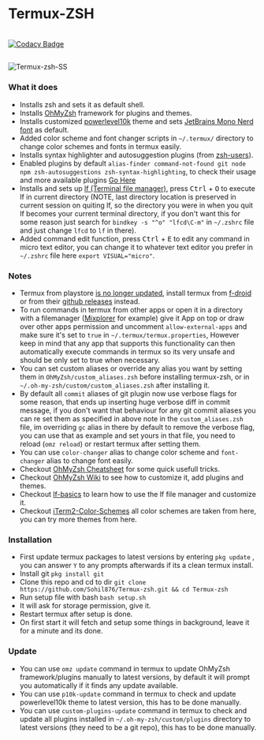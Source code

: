 # Termux-ZSH

\
[![Codacy Badge](https://app.codacy.com/project/badge/Grade/598b9e66297c4323a25dada99d377a11)](https://app.codacy.com/gh/Sohil876/Termux-zsh/dashboard?utm_source=gh&utm_medium=referral&utm_content=&utm_campaign=Badge_grade)

##

![Termux-zsh-SS](Termux-zsh-SS.png)

### What it does

-   Installs zsh and sets it as default shell.
-   Installs [OhMyZsh](https://github.com/ohmyzsh/ohmyzsh) framework for plugins and themes.
-   Installs customized [powerlevel10k](https://github.com/romkatv/powerlevel10k) theme and sets [JetBrains Mono Nerd font](https://github.com/ryanoasis/nerd-fonts/tree/master/patched-fonts/JetBrainsMono) as default.
-   Added color scheme and font changer scripts in `~/.termux/` directory to change color schemes and fonts in termux easily.
-   Installs syntax highlighter and autosuggestion plugins (from [zsh-users](https://github.com/zsh-users)).
-   Enabled plugins by default `alias-finder command-not-found git node npm zsh-autosuggestions zsh-syntax-highlighting`, to check their usage and more available plugins [Go Here](https://github.com/ohmyzsh/ohmyzsh/wiki/Plugins)
-   Installs and sets up [lf (Terminal file manager)](https://github.com/gokcehan/lf), press <kbd>Ctrl</kbd> + <kbd>O</kbd> to execute lf in current directory (NOTE, last directory location is preserved in current session on quiting lf, so the directory you were in when you quit lf becomes your current terminal directory, if you don't want this for some reason just search for `bindkey -s "^o" "lfcd\C-m"` in `~/.zshrc` file and just change `lfcd` to `lf` in there).
-   Added command edit function, press <kbd>Ctrl</kbd> + <kbd>E</kbd> to edit any command in micro text editor, you can change it to whatever text editor you prefer in `~/.zshrc` file here `export VISUAL="micro"`.

### Notes

-   Termux from playstore [is no longer updated](https://wiki.termux.com/wiki/Termux_Google_Play), install termux from [f-droid](https://f-droid.org/en/packages/com.termux) or from their [github releases](https://github.com/termux/termux-app/releases) instead.
-   To run commands in termux from other apps or open it in a directory with a filemanager ([Mixplorer](https://forum.xda-developers.com/t/app-2-2-mixplorer-v6-x-released-fully-featured-file-manager.1523691/) for example) give it App on top or draw over other apps permission and uncomment `allow-external-apps` and make sure it's set to `true` in `~/.termux/termux.properties`, However keep in mind that any app that supports this functionality can then automatically execute commands in termux so its very unsafe and should be only set to true when necessary.
-   You can set custom aliases or override any alias you want by setting them in `OhMyZsh/custom_aliases.zsh` before installing termux-zsh, or in `~/.oh-my-zsh/custom/custom_aliases.zsh` after installing it.
-   By default all `commit` aliases of git plugin now use verbose flags for some reason, that ends up inserting huge verbose diff in commit message, if you don't want that behaviour for any git commit aliases you can re set them as specified in above note in the `custom_aliases.zsh` file, im overriding `gc` alias in there by default to remove the verbose flag, you can use that as example and set yours in that file, you need to reload (`omz reload`) or restart termux after setting them.
-   You can use `color-changer` alias to change color scheme and `font-changer` alias to change font easily.
-   Checkout [OhMyZsh Cheatsheet](https://github.com/ohmyzsh/ohmyzsh/wiki/Cheatsheet) for some quick usefull tricks.
-   Checkout [OhMyZsh Wiki](https://github.com/ohmyzsh/ohmyzsh/wiki/Home) to see how to customize it, add plugins and themes.
-   Checkout [lf-basics](https://github.com/gokcehan/lf/wiki/Tutorial#basics) to learn how to use the lf file manager and customize it.
-   Checkout [iTerm2-Color-Schemes](https://github.com/mbadolato/iTerm2-Color-Schemes/tree/master/termux) all color schemes are taken from here, you can try more themes from here.

### Installation

-   First update termux packages to latest versions by entering `pkg update` , you can answer `Y` to any prompts afterwards if its a clean termux install.
-   Install git `pkg install git`
-   Clone this repo and cd to dir `git clone https://github.com/Sohil876/Termux-zsh.git && cd Termux-zsh`
-   Run setup file with bash `bash setup.sh`
-   It will ask for storage permission, give it.
-   Restart termux after setup is done.
-   On first start it will fetch and setup some things in background, leave it for a minute and its done.

### Update

-   You can use `omz update` command in termux to update OhMyZsh framework/plugins manually to latest versions, by default it will prompt you automatically if it finds any update available.
-   You can use `p10k-update` command in termux to check and update powerlevel10k theme to latest version, this has to be done manually.
-   You can use `custom-plugins-update` command in termux to check and update all plugins installed in `~/.oh-my-zsh/custom/plugins` directory to latest versions (they need to be a git repo), this has to be done manually.
